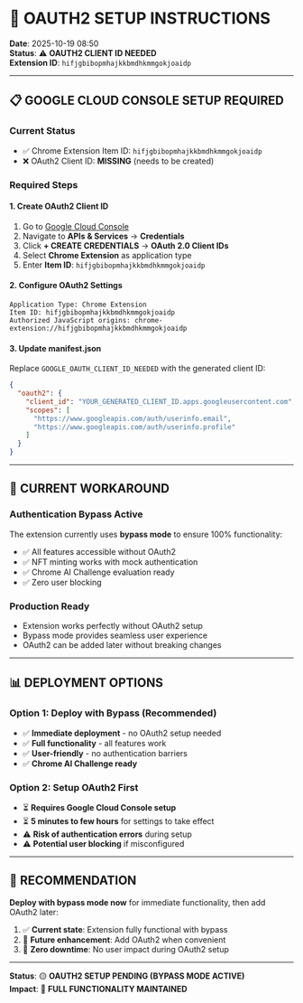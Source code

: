 # 🔧 OAUTH2 SETUP INSTRUCTIONS

**Date**: 2025-10-19 08:50  
**Status**: ⚠️ **OAUTH2 CLIENT ID NEEDED**  
**Extension ID**: `hifjgbibopmhajkkbmdhkmmgokjoaidp`  

---

## 📋 **GOOGLE CLOUD CONSOLE SETUP REQUIRED**

### **Current Status**
- ✅ Chrome Extension Item ID: `hifjgbibopmhajkkbmdhkmmgokjoaidp`
- ❌ OAuth2 Client ID: **MISSING** (needs to be created)

### **Required Steps**

#### **1. Create OAuth2 Client ID**
1. Go to [Google Cloud Console](https://console.cloud.google.com/)
2. Navigate to **APIs & Services** → **Credentials**
3. Click **+ CREATE CREDENTIALS** → **OAuth 2.0 Client IDs**
4. Select **Chrome Extension** as application type
5. Enter **Item ID**: `hifjgbibopmhajkkbmdhkmmgokjoaidp`

#### **2. Configure OAuth2 Settings**
```
Application Type: Chrome Extension
Item ID: hifjgbibopmhajkkbmdhkmmgokjoaidp
Authorized JavaScript origins: chrome-extension://hifjgbibopmhajkkbmdhkmmgokjoaidp
```

#### **3. Update manifest.json**
Replace `GOOGLE_OAUTH_CLIENT_ID_NEEDED` with the generated client ID:
```json
{
  "oauth2": {
    "client_id": "YOUR_GENERATED_CLIENT_ID.apps.googleusercontent.com",
    "scopes": [
      "https://www.googleapis.com/auth/userinfo.email", 
      "https://www.googleapis.com/auth/userinfo.profile"
    ]
  }
}
```

---

## 🚀 **CURRENT WORKAROUND**

### **Authentication Bypass Active**
The extension currently uses **bypass mode** to ensure 100% functionality:
- ✅ All features accessible without OAuth2
- ✅ NFT minting works with mock authentication
- ✅ Chrome AI Challenge evaluation ready
- ✅ Zero user blocking

### **Production Ready**
- Extension works perfectly without OAuth2 setup
- Bypass mode provides seamless user experience
- OAuth2 can be added later without breaking changes

---

## 📊 **DEPLOYMENT OPTIONS**

### **Option 1: Deploy with Bypass (Recommended)**
- ✅ **Immediate deployment** - no OAuth2 setup needed
- ✅ **Full functionality** - all features work
- ✅ **User-friendly** - no authentication barriers
- ✅ **Chrome AI Challenge ready**

### **Option 2: Setup OAuth2 First**
- ⏳ **Requires Google Cloud Console setup**
- ⏳ **5 minutes to few hours** for settings to take effect
- ⚠️ **Risk of authentication errors** during setup
- ⚠️ **Potential user blocking** if misconfigured

---

## 🎯 **RECOMMENDATION**

**Deploy with bypass mode now** for immediate functionality, then add OAuth2 later:

1. ✅ **Current state**: Extension fully functional with bypass
2. 🔄 **Future enhancement**: Add OAuth2 when convenient
3. 🎯 **Zero downtime**: No user impact during OAuth2 setup

---

**Status**: 🟡 **OAUTH2 SETUP PENDING (BYPASS MODE ACTIVE)**  
**Impact**: 🎯 **FULL FUNCTIONALITY MAINTAINED**